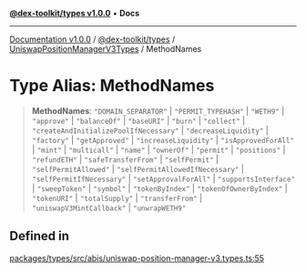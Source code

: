 [**@dex-toolkit/types v1.0.0**](../../../README.md) • **Docs**

***

[Documentation v1.0.0](../../../../../packages.md) / [@dex-toolkit/types](../../../README.md) / [UniswapPositionManagerV3Types](../README.md) / MethodNames

# Type Alias: MethodNames

> **MethodNames**: `"DOMAIN_SEPARATOR"` \| `"PERMIT_TYPEHASH"` \| `"WETH9"` \| `"approve"` \| `"balanceOf"` \| `"baseURI"` \| `"burn"` \| `"collect"` \| `"createAndInitializePoolIfNecessary"` \| `"decreaseLiquidity"` \| `"factory"` \| `"getApproved"` \| `"increaseLiquidity"` \| `"isApprovedForAll"` \| `"mint"` \| `"multicall"` \| `"name"` \| `"ownerOf"` \| `"permit"` \| `"positions"` \| `"refundETH"` \| `"safeTransferFrom"` \| `"selfPermit"` \| `"selfPermitAllowed"` \| `"selfPermitAllowedIfNecessary"` \| `"selfPermitIfNecessary"` \| `"setApprovalForAll"` \| `"supportsInterface"` \| `"sweepToken"` \| `"symbol"` \| `"tokenByIndex"` \| `"tokenOfOwnerByIndex"` \| `"tokenURI"` \| `"totalSupply"` \| `"transferFrom"` \| `"uniswapV3MintCallback"` \| `"unwrapWETH9"`

## Defined in

[packages/types/src/abis/uniswap-position-manager-v3.types.ts:55](https://github.com/niZmosis/dex-toolkit/blob/3d8b41b44787b30fbea5de3ab4737662ffb61bc8/packages/types/src/abis/uniswap-position-manager-v3.types.ts#L55)
